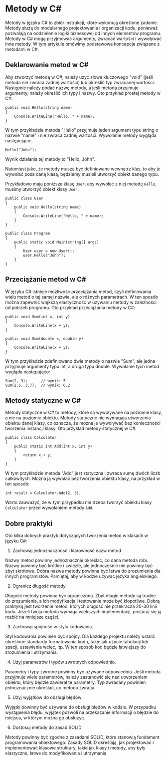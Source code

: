 # Metody w C#

Metody w języku C# to zbiór instrukcji, które wykonują określone zadanie. Metody służą do modularnego projektowania i organizacji kodu, ponieważ pozwalają na oddzielenie logiki biznesowej od innych elementów programu. Metody w C# mogą przyjmować argumenty, zwracać wartości i wywoływać inne metody. W tym artykule omówimy podstawowe koncepcje związane z metodami w C#.

## Deklarowanie metod w C#

Aby stworzyć metodę w C#, należy użyć słowa kluczowego "void" (jeśli metoda nie zwraca żadnej wartości) lub określić typ zwracanej wartości. Następnie należy podać nazwę metody, a jeśli metoda przyjmuje argumenty, należy określić ich typy i nazwy. Oto przykład prostej metody w C#:

```
public void Hello(string name)
{
    Console.WriteLine("Hello, " + name);
}
```

W tym przykładzie metoda "Hello" przyjmuje jeden argument typu string o nazwie "name" i nie zwraca żadnej wartości. Wywołanie metody wygląda następująco:
```
Hello("John");
````
Wynik działania tej metody to "Hello, John".

Natomiast jako, że metody muszą być definiowane wewnątrz klas, to aby je wywołać poza daną klasą, będziemy musieli utworzyć obiekt danego typu.

Przykładowo mają poniższa klasę `User`, aby wywołać z niej metodę `Hello`, musimy utworzyć obiekt klasy `User`.

```
public class User
{
    public void Hello(string name)
    {
        Console.WriteLine("Hello, " + name);
    }
}

public class Program
{
    public static void Main(string[] args)
    {
        User user = new User();
        user.Hello("John");
    }
}
```
## Przeciążanie metod w C#

W języku C# istnieje możliwość przeciążania metod, czyli definiowania wielu metod o tej samej nazwie, ale o różnych parametrach. W ten sposób można zapewnić większą elastyczność w używaniu metody w zależności od potrzeb programu. Oto przykład przeciążania metody w C#:

```
public void Sum(int x, int y)
{
    Console.WriteLine(x + y);
}

public void Sum(double x, double y)
{
    Console.WriteLine(x + y);
}
```
W tym przykładzie zdefiniowano dwie metody o nazwie "Sum", ale jedna przyjmuje argumenty typu int, a druga typu double. Wywołanie tych metod wygląda następująco:

```
Sum(2, 3);      // wynik: 5
Sum(2.5, 3.7);  // wynik: 6.2
```

## Metody statyczne w C#

Metody statyczne w C# to metody, które są wywoływane na poziomie klasy, a nie na poziomie obiektu. Metody statyczne nie wymagają utworzenia obiektu danej klasy, co oznacza, że można je wywoływać bez konieczności tworzenia instancji klasy. Oto przykład metody statycznej w C#:

```
public class Calculator
{
    public static int Add(int x, int y)
    {
        return x + y;
    }
}
```
W tym przykładzie metoda "Add" jest statyczna i zwraca sumę dwóch liczb całkowitych. Można ją wywołać bez tworzenia obiektu klasy, na przykład w ten sposób:

```
int result = Calculator.Add(2, 3);
```
Warto zauważyć, że w tym przypadku nie trzeba tworzyć obiektu klasy `Calculator` przed wywołaniem metody `Add`.


## Dobre praktyki

Oto kilka dobrych praktyk dotyczących tworzenia metod w klasach w języku C#:

1. Zachowaj jednoznaczność i klarowność nazw metod.

Nazwy metod powinny jednoznacznie określać, co dana metoda robi. Nazwy powinny być krótkie i zwięzłe, ale jednocześnie nie powinny być zbyt skrótowe. Dobra nazwa metody powinna być łatwa do zrozumienia dla innych programistów. Pamiętaj, aby w kodzie używać języka angielskiego.

2. Ogranicz długość metody

Długość metody powinna być ograniczona. Zbyt długie metody są trudne do zrozumienia, a ich modyfikacja i testowanie może być kłopotliwe. Dobrą praktyką jest tworzenie metod, których długość nie przekracza 20-30 linii kodu. Jeżeli twoja metoda wymaga większych implementacji, postaraj się ją rozbić na mniejsze części.

3. Zachowaj spójność w stylu kodowania.

Styl kodowania powinien być spójny. Dla każdego projektu należy ustalić określone standardy formatowania kodu, takie jak użycie tabulacji lub spacji, ustawienia wcięć, itp. W ten sposób kod będzie łatwiejszy do zrozumienia i utrzymania.

4. Użyj parametrów i typów zwrotnych odpowiednio.

Parametry i typy zwrotne powinny być używane odpowiednio. Jeśli metoda przyjmuje wiele parametrów, należy zastanowić się nad utworzeniem obiektu, który będzie zawierał te parametry. Typ zwracany powinien jednoznacznie określać, co metoda zwraca.

5. Użyj wyjątków do obsługi błędów

Wyjątki powinny być używane do obsługi błędów w kodzie. W przypadku wystąpienia błędu, wyjątek pozwoli na przekazanie informacji o błędzie do miejsca, w którym można go obsłużyć.

6. Dostosuj metody do zasad SOLID

Metody powinny być zgodne z zasadami SOLID, które stanowią fundament programowania obiektowego. Zasady SOLID określają, jak projektować i implementować klasowe struktury, takie jak klasy i metody, aby były elastyczne, łatwe do modyfikowania i utrzymania

